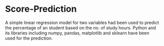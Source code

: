 # Score-Prediction
A simple linear regression model for two variables had been used to predict the percentage of an student based on the no. of study hours.
Python and its libraries including numpy, pandas, matplotlib and sklearn have been used for the prediction.
